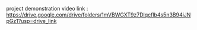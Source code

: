 
project demonstration video link :  https://drive.google.com/drive/folders/1mVBWGXT9z7Dlqcflb4s5n3B94iJNpGz1?usp=drive_link
